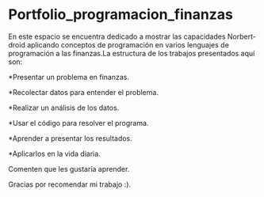 # Portfolio_programacion_finanzas
En este espacio se encuentra dedicado a mostrar las capacidades Norbert-droid aplicando conceptos de programación en varios lenguajes de programación a las finanzas.La estructura de los trabajos presentados aquí son:

*Presentar un problema en finanzas.

*Recolectar datos para entender el problema.

*Realizar un análisis de los datos.

*Usar el código para resolver el programa.

*Aprender a presentar los resultados.

*Aplicarlos en la vida diaria.

Comenten que les gustaría aprender.

Gracias por recomendar mi trabajo :).
